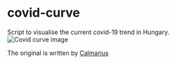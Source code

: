 # covid-curve
Script to visualise the current covid-19 trend in Hungary.
![Covid curve image](https://i.imgur.com/aWr2ajs.png)

The original is written by [Calmarius](https://github.com/Calmarius)

